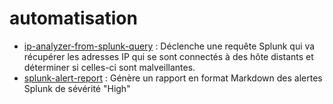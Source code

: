 # automatisation

- [ip-analyzer-from-splunk-query](./ip-analyzer-from-splunk-query) : Déclenche une requête Splunk qui va récupérer les adresses IP qui se sont connectés à des hôte distants et déterminer si celles-ci sont malveillantes.
- [splunk-alert-report](./splunk-alert-report.py) : Génère un rapport en format Markdown des alertes Splunk de sévérité "High"